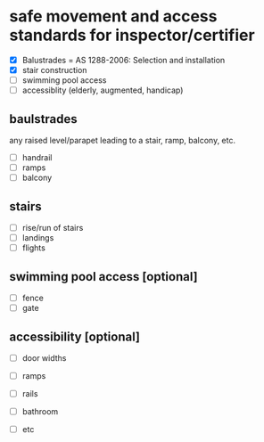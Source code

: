 # safe movement and access standards for inspector/certifier

  - [x] Balustrades =  AS 1288-2006: Selection and installation
  - [x] stair construction 
  - [ ] swimming pool access 
  - [ ] accessiblity (elderly, augmented, handicap)

## baulstrades 
any raised level/parapet leading to a stair, ramp, balcony, etc.
 - [ ] handrail
 - [ ] ramps
 - [ ] balcony

## stairs

 - [ ] rise/run of stairs
 - [ ] landings
 - [ ] flights

## swimming pool access [optional]

 - [ ] fence
 - [ ] gate

## accessibility [optional]

 - [ ] door widths
 - [ ] ramps
 - [ ] rails
 - [ ] bathroom
 - [ ] etc

